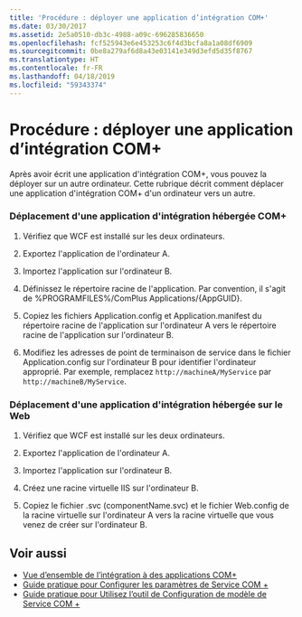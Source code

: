 ```yaml
---
title: 'Procédure : déployer une application d’intégration COM+'
ms.date: 03/30/2017
ms.assetid: 2e5a0510-db3c-4988-a09c-696285836650
ms.openlocfilehash: fcf525943e6e453253c6f4d3bcfa8a1a08df6909
ms.sourcegitcommit: 0be8a279af6d8a43e03141e349d3efd5d35f8767
ms.translationtype: HT
ms.contentlocale: fr-FR
ms.lasthandoff: 04/18/2019
ms.locfileid: "59343374"
---
```

# <a name="how-to-deploy-a-com-integration-application"></a>Procédure : déployer une application d’intégration COM+
Après avoir écrit une application d'intégration COM+, vous pouvez la déployer sur un autre ordinateur. Cette rubrique décrit comment déplacer une application d'intégration COM+ d'un ordinateur vers un autre.  
  
### <a name="moving-a-com-hosted-integration-app"></a>Déplacement d'une application d'intégration hébergée COM+  
  
1. Vérifiez que WCF est installé sur les deux ordinateurs.  
  
2. Exportez l'application de l'ordinateur A.  
  
3. Importez l'application sur l'ordinateur B.  
  
4. Définissez le répertoire racine de l'application. Par convention, il s'agit de %PROGRAMFILES%/ComPlus Applications/{AppGUID}.  
  
5. Copiez les fichiers Application.config et Application.manifest du répertoire racine de l'application sur l'ordinateur A vers le répertoire racine de l'application sur l'ordinateur B.  
  
6. Modifiez les adresses de point de terminaison de service dans le fichier Application.config sur l'ordinateur B pour identifier l'ordinateur approprié. Par exemple, remplacez `http://machineA/MyService` par `http://machineB/MyService`.  
  
### <a name="moving-a-web-hosted-integration-application"></a>Déplacement d'une application d'intégration hébergée sur le Web  
  
1. Vérifiez que WCF est installé sur les deux ordinateurs.  
  
2. Exportez l'application de l'ordinateur A.  
  
3. Importez l'application sur l'ordinateur B.  
  
4. Créez une racine virtuelle IIS sur l'ordinateur B.  
  
5. Copiez le fichier .svc (componentName.svc) et le fichier Web.config de la racine virtuelle sur l'ordinateur A vers la racine virtuelle que vous venez de créer sur l'ordinateur B.  
  
## <a name="see-also"></a>Voir aussi

- [Vue d’ensemble de l’intégration à des applications COM+](../../../../docs/framework/wcf/feature-details/integrating-with-com-plus-applications-overview.md)
- [Guide pratique pour Configurer les paramètres de Service COM +](../../../../docs/framework/wcf/feature-details/how-to-configure-com-service-settings.md)
- [Guide pratique pour Utilisez l’outil de Configuration de modèle de Service COM +](../../../../docs/framework/wcf/feature-details/how-to-use-the-com-service-model-configuration-tool.md)
